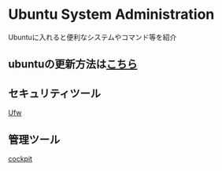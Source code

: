 # Ubuntu System Administration
Ubuntuに入れると便利なシステムやコマンド等を紹介

## ubuntuの更新方法は[こちら](https://github.com/kazu71/Ubuntu_Syste_Administration/tree/7bcb768b7667697d76fe6ac88d2f013648b3158c/update_system)

## セキュリティツール
[Ufw](UFW_System/README.md)

## 管理ツール
[cockpit]()
